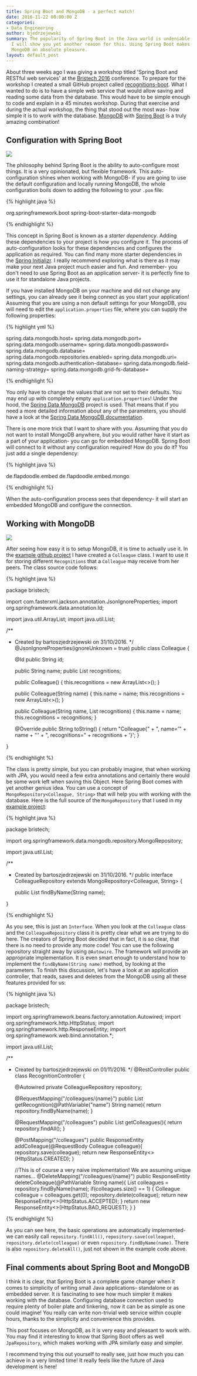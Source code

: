 ```yaml
---
title: Spring Boot and MongoDB - a perfect match!
date: 2016-11-22 00:00:00 Z
categories:
- Data Engineering
author: bjedrzejewski
summary: The popularity of Spring Boot in the Java world is undeniable. In this post
  I will show you yet another reason for this. Using Spring Boot makes working with
  MongoDB an absolute pleasure.
layout: default_post
---
```


About three weeks ago I was giving a workshop titled 'Spring Boot and RESTful web services' at the
[Bristech 2016](http://2016.bris.tech/) conference. To prepare for the workshop I created a small GitHub
project called [recognitions-boot](https://github.com/bjedrzejewski/recognitions-boot). What I wanted to do is to
have a simple web service that would allow saving and reading some data from the database. This would have to be
simple enough to code and explain in a 45 minutes workshop. During that exercise and during the actual
workshop, the thing that stood out the most was- how simple it is to work with the database. [MongoDB](https://www.mongodb.com/)
with [Spring Boot](https://projects.spring.io/spring-boot/) is a truly amazing combination!

## Configuration with Spring Boot

<img src="{{ site.baseurl }}/bjedrzejewski/assets/spring-boot.png" />

The philosophy behind Spring Boot is the ability to auto-configure most things. It is a very opinionated, but flexible
framework. This auto-configuration shines when working with MongoDB- if you are going to use the default configuration
and locally running MongoDB, the whole configuration boils down to adding the following to your `.pom` file:

{% highlight java %}

<dependency>
    <groupId>org.springframework.boot</groupId>
    <artifactId>spring-boot-starter-data-mongodb</artifactId>
</dependency>

{% endhighlight %}

This concept in Spring Boot is known as a _starter dependency_. Adding these dependencies to your project is how you
configure it. The process of auto-configuration looks for these dependencies and configures the application
as required. You can find many more starter dependencies in the [Spring Initializr](http://start.spring.io/).
I really recommend exploring what is there as it may make your next Java project much easier and fun.
And remember- you don't need to use Spring Boot as an application server- it is perfectly fine to use it for standalone Java projects.

If you have installed MongoDB on your machine and did not change any settings, you can already see it being connect
as you start your application! Assuming that you are using a non default settings for your MongoDB, you will need to
edit the `application.properties` file, where you can supply the following properties:

{% highlight yml %}

spring.data.mongodb.host=
spring.data.mongodb.port=
spring.data.mongodb.username=
spring.data.mongodb.password=
spring.data.mongodb.database=
spring.data.mongodb.repositories.enabled=
spring.data.mongodb.uri=
spring.data.mongodb.authentication-database=
spring.data.mongodb.field-naming-strategy=
spring.data.mongodb.grid-fs-database=

{% endhighlight %}

You only have to change the values that are not set to their defaults. You may end up with completely empty
`application.properties`! Under the hood, the [Spring Data MongoDB](http://projects.spring.io/spring-data-mongodb/)
project is used. That means that if you need a more detailed information about any of the parameters, you should have a
look at the [Spring Data MongoDB documentation](http://docs.spring.io/spring-data/mongodb/docs/current/reference/html/).

There is one more trick that I want to share with you. Assuming that you do not want to install MongoDB anywhere,
but you would rather have it start as a part of your application- you can go for embedded MongoDB. Spring Boot
will connect to it without any configuration required! How do you do it? You just add a single dependency:

{% highlight java %}

<dependency>
    <groupId>de.flapdoodle.embed</groupId>
	<artifactId>de.flapdoodle.embed.mongo</artifactId>
</dependency>

{% endhighlight %}

When the auto-configuration process sees that dependency- it will start an embedded MongoDB and configure the connection.

## Working with MongoDB

<img src="{{ site.baseurl }}/bjedrzejewski/assets/mongodb.png" />

After seeing how easy it is to setup MongoDB, it is time to actually use it. In the
[example github project](https://github.com/bjedrzejewski/recognitions-boot) I have created a `Colleague` class.
I want to use it for storing different `Recognitions` that a `Colleague` may receive from her peers. The class source
code follows:

{% highlight java %}

package bristech;

import com.fasterxml.jackson.annotation.JsonIgnoreProperties;
import org.springframework.data.annotation.Id;

import java.util.ArrayList;
import java.util.List;

/**
 * Created by bartoszjedrzejewski on 31/10/2016.
 */
@JsonIgnoreProperties(ignoreUnknown = true)
public class Colleague {

    @Id
    public String id;

    public String name;
    public List<Recognition> recognitions;

    public Colleague() {
        this.recognitions = new ArrayList<>();
    }

    public Colleague(String name) {
        this.name = name;
        this.recognitions = new ArrayList<>();
    }

    public Colleague(String name, List<Recognition> recognitions) {
        this.name = name;
        this.recognitions = recognitions;
    }

    @Override
    public String toString() {
        return "Colleague{" +
                ", name='" + name + '\'' +
                ", recognitions=" + recognitions +
                '}';
    }

}

{% endhighlight %}

The class is pretty simple, but you can probably imagine, that when working with JPA, you would need a few extra
annotations and certainly there would be some work left when saving this Object. Here Spring Boot comes
with yet another genius idea. You can use a concept of `MongoRepository<Colleague, String>` that will help
you with working with the database. Here is the full source of the `MongoRepository` that I used in my
[example project](https://github.com/bjedrzejewski/recognitions-boot):

{% highlight java %}

package bristech;

import org.springframework.data.mongodb.repository.MongoRepository;

import java.util.List;

/**
 * Created by bartoszjedrzejewski on 31/10/2016.
 */
public interface ColleagueRepository extends MongoRepository<Colleague, String> {

    public List<Colleague> findByName(String name);

}

{% endhighlight %}

As you see, this is just an `Interface`. When you look at the `Colleague` class and the `ColleagueRepository` class
it is pretty clear what we are trying to do here. The creators of Spring Boot decided that in fact, it is so clear,
that there is no need to provide any more code! You can use the following repository straight away by using `@Autowire`.
The framework will provide an appropriate implementation. It is even smart enough to understand how to implement the
`findByName(String name)` method, by looking at the parameters. To finish this discussion, let's have a look at
an application controller, that reads, saves and deletes from the MongoDB using all these features provided for us:

{% highlight java %}

package bristech;

import org.springframework.beans.factory.annotation.Autowired;
import org.springframework.http.HttpStatus;
import org.springframework.http.ResponseEntity;
import org.springframework.web.bind.annotation.*;

import java.util.List;

/**
 * Created by bartoszjedrzejewski on 01/11/2016.
 */
@RestController
public class RecognitionController {

    @Autowired
    private ColleagueRepository repository;

    @RequestMapping("/colleagues/{name}")
    public List<Colleague> getRecognition(@PathVariable("name") String name){
        return repository.findByName(name);
    }

    @RequestMapping("/colleagues")
    public List<Colleague> getColleagues(){
        return repository.findAll();
    }

    @PostMapping("/colleagues")
    public ResponseEntity<String> addColleague(@RequestBody Colleague colleague){
        repository.save(colleague);
        return new ResponseEntity<>(HttpStatus.CREATED);
    }

    //This is of course a very naive implementation! We are assuming unique names...
    @DeleteMapping("/colleagues/{name}")
    public ResponseEntity<String> deleteColleague(@PathVariable  String name){
        List<Colleague> colleagues = repository.findByName(name);
        if(colleagues.size() == 1) {
            Colleague colleague = colleagues.get(0);
            repository.delete(colleague);
            return new ResponseEntity<>(HttpStatus.ACCEPTED);
        }
        return new ResponseEntity<>(HttpStatus.BAD_REQUEST);
    }
}

{% endhighlight %}

As you can see here, the basic operations are automatically implemented- we can easily call `repository.findAll()`,
`repository.save(colleague)`, `repository.delete(colleague)` or even `repository.findByName(name)`. There is also
`repository.deleteAll()`, just not shown in the example code above.

## Final comments about Spring Boot and MongoDB

I think it is clear, that Spring Boot is a complete game changer when it comes to simplicity of writing small
Java applications- standalone or as embedded server. It is fascinating to see how much simpler it makes
working with the database. Configuring database connection used to require plenty of boiler plate and tinkering,
now it can be as simple as one could imagine! You really can write non-trivial web service within couple hours, thanks
to the simplicity and convenience this provides.

This post focuses on MongoDB, as it is very easy and pleasant to work with. You may
find it interesting to know that Spring Boot offers as well `JpaRepository`, which makes working with JPA similarly
easy and simpler.

I recommend trying this out yourself to really see, just how much you can achieve in a very limited time! It really
feels like the future of Java development is here!
